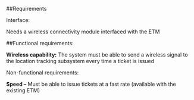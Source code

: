 ##Requirements

Interface:

Needs a wireless connectivity module interfaced with the ETM

##Functional requirements:

**Wireless capability:** The system must be able to send a wireless signal to the location tracking subsystem every time a ticket is issued

Non-functional requirements:

**Speed –** Must be able to issue tickets at a fast rate (available with the existing ETM)

